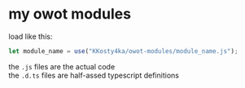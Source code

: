 # my owot modules

load like this:
```js
let module_name = use("KKosty4ka/owot-modules/module_name.js");
```

the `.js` files are the actual code  
the `.d.ts` files are half-assed typescript definitions